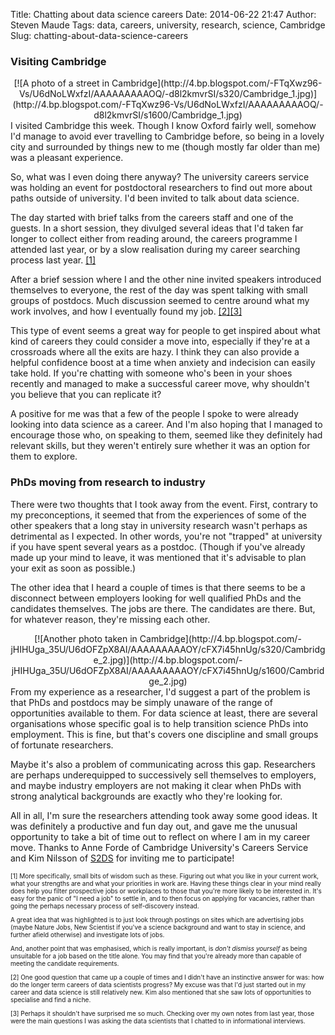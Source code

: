 Title: Chatting about data science careers
Date: 2014-06-22 21:47
Author: Steven Maude
Tags: data, careers, university, research, science, Cambridge
Slug: chatting-about-data-science-careers

### Visiting Cambridge

<div class="separator" style="clear: both; text-align: center;">
[![A photo of a street in
Cambridge](http://4.bp.blogspot.com/-FTqXwz96-Vs/U6dNoLWxfzI/AAAAAAAAAOQ/-d8l2kmvrSI/s320/Cambridge_1.jpg)](http://4.bp.blogspot.com/-FTqXwz96-Vs/U6dNoLWxfzI/AAAAAAAAAOQ/-d8l2kmvrSI/s1600/Cambridge_1.jpg)

</div>
I visited Cambridge this week. Though I know Oxford fairly well, somehow
I'd manage to avoid ever travelling to Cambridge before, so being in a
lovely city and surrounded by things new to me (though mostly far older
than me) was a pleasant experience.

So, what was I even doing there anyway? The university careers service
was holding an event for postdoctoral researchers to find out more about
paths outside of university. I'd been invited to talk about data
science.

<a name="more"></a>

The day started with brief talks from the careers staff and one of the
guests. In a short session, they divulged several ideas that I'd taken
far longer to collect either from reading around, the careers programme
I attended last year, or by a slow realisation during my career
searching process last year. [[1]](#f1)

After a brief session where I and the other nine invited speakers
introduced themselves to everyone, the rest of the day was spent talking
with small groups of postdocs. Much discussion seemed to centre around
what my work involves, and how I eventually found my job.
[[2]](#f2)[[3]](#f3)

This type of event seems a great way for people to get inspired about
what kind of careers they could consider a move into, especially if
they're at a crossroads where all the exits are hazy. I think they can
also provide a helpful confidence boost at a time when anxiety and
indecision can easily take hold. If you're chatting with someone who's
been in your shoes recently and managed to make a successful career
move, why shouldn't you believe that you can replicate it?

A positive for me was that a few of the people I spoke to were already
looking into data science as a career. And I'm also hoping that I
managed to encourage those who, on speaking to them, seemed like they
definitely had relevant skills, but they weren't entirely sure whether
it was an option for them to explore.

### PhDs moving from research to industry

There were two thoughts that I took away from the event. First, contrary
to my preconceptions, it seemed that from the experiences of some of the
other speakers that a long stay in university research wasn't perhaps as
detrimental as I expected. In other words, you're not "trapped" at
university if you have spent several years as a postdoc. (Though if
you've already made up your mind to leave, it was mentioned that it's
advisable to plan your exit as soon as possible.)

The other idea that I heard a couple of times is that there seems to be
a disconnect between employers looking for well qualified PhDs and the
candidates themselves. The jobs are there. The candidates are there.
But, for whatever reason, they're missing each other.

<div class="separator" style="clear: both; text-align: center;">
[![Another photo taken in
Cambridge](http://4.bp.blogspot.com/-jHIHUga_35U/U6dOFZpX8AI/AAAAAAAAAOY/cFX7i45hnUg/s320/Cambridge_2.jpg)](http://4.bp.blogspot.com/-jHIHUga_35U/U6dOFZpX8AI/AAAAAAAAAOY/cFX7i45hnUg/s1600/Cambridge_2.jpg)

</div>
From my experience as a researcher, I'd suggest a part of the problem is
that PhDs and postdocs may be simply unaware of the range of
opportunities available to them. For data science at least, there are
several organisations whose specific goal is to help transition science
PhDs into employment. This is fine, but that's covers one discipline and
small groups of fortunate researchers.

Maybe it's also a problem of communicating across this gap. Researchers
are perhaps underequipped to successively sell themselves to employers,
and maybe industry employers are not making it clear when PhDs with
strong analytical backgrounds are exactly who they're looking for.

All in all, I'm sure the researchers attending took away some good
ideas. It was definitely a productive and fun day out, and gave me the
unusual opportunity to take a bit of time out to reflect on where I am
in my career move. Thanks to Anne Forde of Cambridge University's
Careers Service and Kim Nilsson of [S2DS](http://s2ds.org/) for inviting
me to participate!

<div style="font-size: x-small;">
<a name="f1">[1]</a> More specifically, small bits of wisdom such as
these. Figuring out what you like in your current work, what your
strengths are and what your priorities in work are. Having these things
clear in your mind really does help you filter prospective jobs or
workplaces to those that you're more likely to be interested in. It's
easy for the panic of "I need a job" to settle in, and to then focus on
applying for vacancies, rather than going the perhaps necessary process
of self-discovery instead.

A great idea that was highlighted is to just look through postings on
sites which are advertising jobs (maybe Nature Jobs, New Scientist if
you've a science background and want to stay in science, and further
afield otherwise) and investigate lots of jobs.

And, another point that was emphasised, which is really important, is
*don't dismiss yourself* as being unsuitable for a job based on the
title alone. You may find that you're already more than capable of
meeting the candidate requirements.

<a name="f2">[2]</a> One good question that came up a couple of times
and I didn't have an instinctive answer for was: how do the longer term
careers of data scientists progress? My excuse was that I'd just started
out in my career and data science is still relatively new. Kim also
mentioned that she saw lots of opportunities to specialise and find a
niche.

<a name="f3">[3]</a> Perhaps it shouldn't have surprised me so much.
Checking over my own notes from last year, those were the main questions
I was asking the data scientists that I chatted to in informational
interviews.

</div>
</p>

